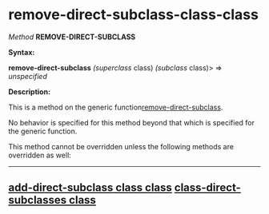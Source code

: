 remove-direct-subclass-class-class
==================================

*Method* **REMOVE-DIRECT-SUBCLASS**

**Syntax:**

**remove-direct-subclass** *(superclass* class) *(subclass* class)> => *unspecified*

**Description:**

This is a method on the generic function[remove-direct-subclass](/meta-object-protocol/remove-direct-subclass).

No behavior is specified for this method beyond that which is specified for the generic function.

This method cannot be overridden unless the following methods are overridden as well:

  ---------------------------------------------------------------------------
  [**add-direct-subclass** class class](/meta-object-protocol/add-direct-subclass-class-class)
  [**class-direct-subclasses** class](/meta-object-protocol/class-direct-subclasses-class)
  ---------------------------------------------------------------------------


